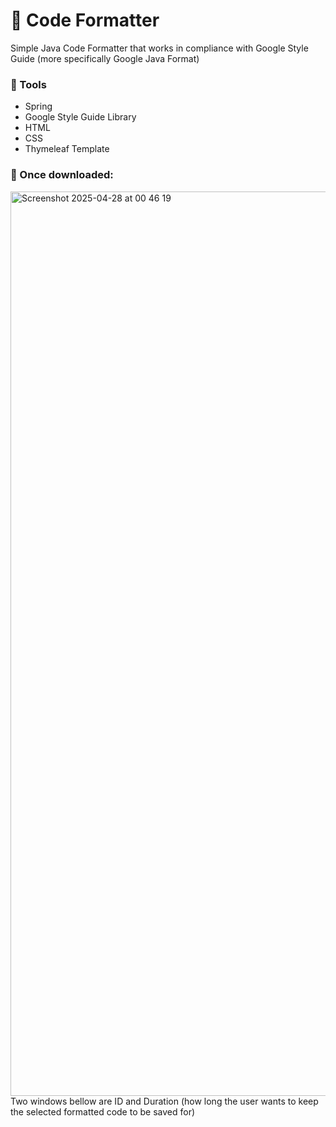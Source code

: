 # 👾 Code Formatter
Simple Java Code Formatter that works in compliance with Google Style Guide (more specifically Google Java Format)

### 🔧 Tools
- Spring
- Google Style Guide Library
- HTML
- CSS
- Thymeleaf Template


### 📸 Once downloaded:
<img width="1447" alt="Screenshot 2025-04-28 at 00 46 19" src="https://github.com/user-attachments/assets/bc021526-8af3-4426-b0ce-73c0f29dc503" />
Two windows bellow are ID and Duration (how long the user wants to keep the selected formatted code to be saved for)
